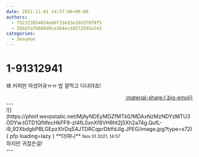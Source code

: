 ```yaml
---
date: 2021-11-01 14:57:06+09:00
authors:
  - 792323954034eb6f316d3e2dd378f0f5
  - 56bdfafb606d9ce1b4ecdd572595e242
categories:
  - Seoyeon
---
```


# 1-91312941

<div class="post-container" markdown="1">
<div class="content-container md-sidebar__scrollwrap" markdown="1">

왜 커피만 마셨어유ㅠㅠ 밥 잘먹고 다녀야죠!

</div>
</div>

<div style="text-align: right;" markdown="1">
<a href="https://weverse.io/fromis9/fanpost/1-91312941" style="text-align: right;">:material-share:{.big-emoji}</a>
</div>
---

<div class="comments-container md-sidebar__scrollwrap" markdown="1">
<div class="comment" markdown="1">
<div class='id-container' markdown="1">
![](https://phinf.wevpstatic.net/MjAyNDEyMDZfMTk0/MDAxNzMzNDYzMTU3ODYw.tGTD1QfitfecHkFF9-zI4fL0xnXf8VH8ht2j5Xh2a74g.QufL-i9_92XbdgbPBLGEpzXIrDqS4JTDRCqprDbYdJIg.JPEG/image.jpg?type=s72){ pfp loading=lazy }
**<span class="artist">더여니</span>** <small>Nov 01 2021, 14:57</small><br>
</div>
<div class='comment-body' markdown="1">
하지만 귀찮은걸!
</div>
</div>
</div>
---
